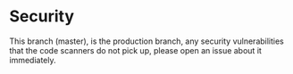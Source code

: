 # Security

This branch (master), is the production branch, any security vulnerabilities that the code scanners do not pick up, please open an issue about it immediately.

